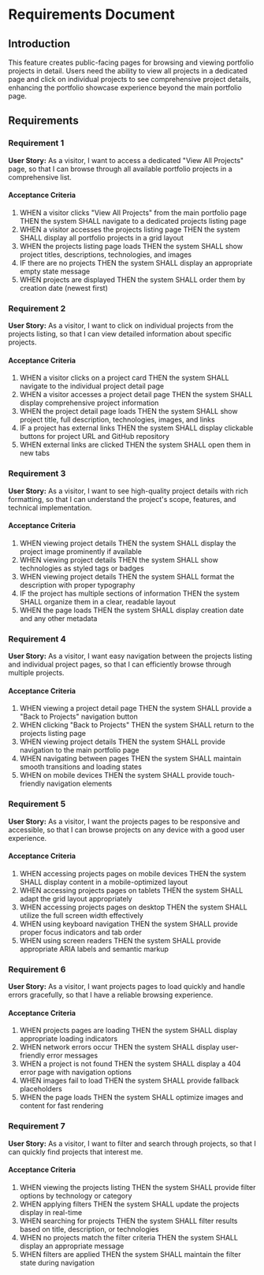 # Requirements Document

## Introduction

This feature creates public-facing pages for browsing and viewing portfolio projects in detail. Users need the ability to view all projects in a dedicated page and click on individual projects to see comprehensive project details, enhancing the portfolio showcase experience beyond the main portfolio page.

## Requirements

### Requirement 1

**User Story:** As a visitor, I want to access a dedicated "View All Projects" page, so that I can browse through all available portfolio projects in a comprehensive list.

#### Acceptance Criteria

1. WHEN a visitor clicks "View All Projects" from the main portfolio page THEN the system SHALL navigate to a dedicated projects listing page
2. WHEN a visitor accesses the projects listing page THEN the system SHALL display all portfolio projects in a grid layout
3. WHEN the projects listing page loads THEN the system SHALL show project titles, descriptions, technologies, and images
4. IF there are no projects THEN the system SHALL display an appropriate empty state message
5. WHEN projects are displayed THEN the system SHALL order them by creation date (newest first)

### Requirement 2

**User Story:** As a visitor, I want to click on individual projects from the projects listing, so that I can view detailed information about specific projects.

#### Acceptance Criteria

1. WHEN a visitor clicks on a project card THEN the system SHALL navigate to the individual project detail page
2. WHEN a visitor accesses a project detail page THEN the system SHALL display comprehensive project information
3. WHEN the project detail page loads THEN the system SHALL show project title, full description, technologies, images, and links
4. IF a project has external links THEN the system SHALL display clickable buttons for project URL and GitHub repository
5. WHEN external links are clicked THEN the system SHALL open them in new tabs

### Requirement 3

**User Story:** As a visitor, I want to see high-quality project details with rich formatting, so that I can understand the project's scope, features, and technical implementation.

#### Acceptance Criteria

1. WHEN viewing project details THEN the system SHALL display the project image prominently if available
2. WHEN viewing project details THEN the system SHALL show technologies as styled tags or badges
3. WHEN viewing project details THEN the system SHALL format the description with proper typography
4. IF the project has multiple sections of information THEN the system SHALL organize them in a clear, readable layout
5. WHEN the page loads THEN the system SHALL display creation date and any other metadata

### Requirement 4

**User Story:** As a visitor, I want easy navigation between the projects listing and individual project pages, so that I can efficiently browse through multiple projects.

#### Acceptance Criteria

1. WHEN viewing a project detail page THEN the system SHALL provide a "Back to Projects" navigation button
2. WHEN clicking "Back to Projects" THEN the system SHALL return to the projects listing page
3. WHEN viewing project details THEN the system SHALL provide navigation to the main portfolio page
4. WHEN navigating between pages THEN the system SHALL maintain smooth transitions and loading states
5. WHEN on mobile devices THEN the system SHALL provide touch-friendly navigation elements

### Requirement 5

**User Story:** As a visitor, I want the projects pages to be responsive and accessible, so that I can browse projects on any device with a good user experience.

#### Acceptance Criteria

1. WHEN accessing projects pages on mobile devices THEN the system SHALL display content in a mobile-optimized layout
2. WHEN accessing projects pages on tablets THEN the system SHALL adapt the grid layout appropriately
3. WHEN accessing projects pages on desktop THEN the system SHALL utilize the full screen width effectively
4. WHEN using keyboard navigation THEN the system SHALL provide proper focus indicators and tab order
5. WHEN using screen readers THEN the system SHALL provide appropriate ARIA labels and semantic markup

### Requirement 6

**User Story:** As a visitor, I want projects pages to load quickly and handle errors gracefully, so that I have a reliable browsing experience.

#### Acceptance Criteria

1. WHEN projects pages are loading THEN the system SHALL display appropriate loading indicators
2. WHEN network errors occur THEN the system SHALL display user-friendly error messages
3. WHEN a project is not found THEN the system SHALL display a 404 error page with navigation options
4. WHEN images fail to load THEN the system SHALL provide fallback placeholders
5. WHEN the page loads THEN the system SHALL optimize images and content for fast rendering

### Requirement 7

**User Story:** As a visitor, I want to filter and search through projects, so that I can quickly find projects that interest me.

#### Acceptance Criteria

1. WHEN viewing the projects listing THEN the system SHALL provide filter options by technology or category
2. WHEN applying filters THEN the system SHALL update the projects display in real-time
3. WHEN searching for projects THEN the system SHALL filter results based on title, description, or technologies
4. WHEN no projects match the filter criteria THEN the system SHALL display an appropriate message
5. WHEN filters are applied THEN the system SHALL maintain the filter state during navigation
